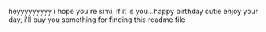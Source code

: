 heyyyyyyyyy i hope you're simi, if it is you...happy birthday cutie enjoy your day, i'll buy you something for finding this readme file
